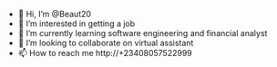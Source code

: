 - 👋 Hi, I’m @Beaut20
- 👀 I’m interested in getting a job
- 🌱 I’m currently learning software engineering and financial analyst
- 💞️ I’m looking to collaborate on virtual assistant
- 📫 How to reach me http://+23408057522999

<!---
Beaut20/Beaut20 is a ✨ special ✨ repository because its `README.md` (this file) appears on your GitHub profile.
You can click the Preview link to take a look at your changes.
--->

